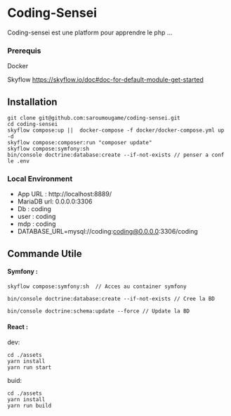 
# Coding-Sensei


Coding-sensei est une platform pour apprendre le php ...

### Prerequis

Docker

Skyflow  https://skyflow.io/doc#doc-for-default-module-get-started

## Installation

```
git clone git@github.com:saroumougame/coding-sensei.git
cd coding-sensei
skyflow compose:up ||  docker-compose -f docker/docker-compose.yml up -d
skyflow compose:composer:run "composer update"
skyflow compose:symfony:sh
bin/console doctrine:database:create --if-not-exists // penser a conf le .env

```



### Local Environment

- App URL : http://localhost:8889/
- MariaDB url: 0.0.0.0:3306
- Db : coding 
- user : coding
- mdp : coding
- DATABASE_URL=mysql://coding:coding@0.0.0.0:3306/coding


## Commande Utile

#### Symfony :
```
skyflow compose:symfony:sh  // Acces au container symfony 

bin/console doctrine:database:create --if-not-exists // Cree la BD

bin/console doctrine:schema:update --force // Update la BD

```


#### React :

dev:

```
cd ./assets
yarn install
yarn run start
```

buid:
```
cd ./assets
yarn install
yarn run build
```

